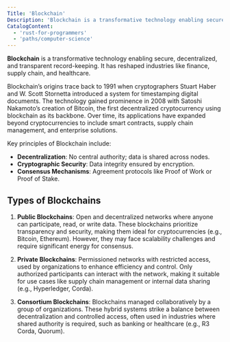 ```yaml
---
Title: 'Blockchain'
Description: 'Blockchain is a transformative technology enabling secure, decentralized, and transparent record-keeping. It has reshaped industries like finance, supply chain, and healthcare.'
CatalogContent:
  - 'rust-for-programmers'
  - 'paths/computer-science'
---
```


**Blockchain** is a transformative technology enabling secure, decentralized, and transparent record-keeping. It has reshaped industries like finance, supply chain, and healthcare.

Blockchain’s origins trace back to 1991 when cryptographers Stuart Haber and W. Scott Stornetta introduced a system for timestamping digital documents. The technology gained prominence in 2008 with Satoshi Nakamoto’s creation of Bitcoin, the first decentralized cryptocurrency using blockchain as its backbone. Over time, its applications have expanded beyond cryptocurrencies to include smart contracts, supply chain management, and enterprise solutions.

Key principles of Blockchain include:

- **Decentralization**: No central authority; data is shared across nodes.
- **Cryptographic Security**: Data integrity ensured by encryption.
- **Consensus Mechanisms**: Agreement protocols like Proof of Work or Proof of Stake.

## Types of Blockchains

1. **Public Blockchains**:
   Open and decentralized networks where anyone can participate, read, or write data. These blockchains prioritize transparency and security, making them ideal for cryptocurrencies (e.g., Bitcoin, Ethereum). However, they may face scalability challenges and require significant energy for consensus.

2. **Private Blockchains**:
   Permissioned networks with restricted access, used by organizations to enhance efficiency and control. Only authorized participants can interact with the network, making it suitable for use cases like supply chain management or internal data sharing (e.g., Hyperledger, Corda).

3. **Consortium Blockchains**:
   Blockchains managed collaboratively by a group of organizations. These hybrid systems strike a balance between decentralization and controlled access, often used in industries where shared authority is required, such as banking or healthcare (e.g., R3 Corda, Quorum).
